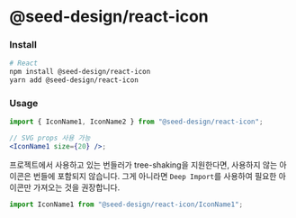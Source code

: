 # @seed-design/react-icon

### Install

```bash
# React
npm install @seed-design/react-icon
yarn add @seed-design/react-icon
```

### Usage

```jsx
import { IconName1, IconName2 } from "@seed-design/react-icon";

// SVG props 사용 가능
<IconName1 size={20} />;
```

프로젝트에서 사용하고 있는 번들러가 tree-shaking을 지원한다면, 사용하지 않는 아이콘은 번들에 포함되지 않습니다.
그게 아니라면 `Deep Import`를 사용하여 필요한 아이콘만 가져오는 것을 권장합니다.

```jsx
import IconName1 from "@seed-design/react-icon/IconName1";
```
